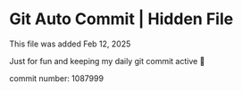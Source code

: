 # Git Auto Commit | Hidden File

This file was added Feb 12, 2025

Just for fun and keeping my daily git commit active 🤪

commit number: 1087999
